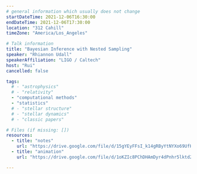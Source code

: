 ```yaml
---
# general information which usually does not change
startDateTime: 2021-12-06T16:30:00
endDateTime: 2021-12-06T17:30:00
location: "312 Cahill"
timeZone: "America/Los_Angeles"

# Talk information
title: "Bayesian Inference with Nested Sampling"
speaker: "Rhiannon Udall"
speakerAffiliation: "LIGO / Caltech"
host: "Rui"
cancelled: false

tags:
  # - "astrophysics"
  # - "relativity"
  - "computational methods"
  - "statistics"
  # - "stellar structure"
  # - "stellar dynamics"
  # - "classic papers"

# Files (if missing: [])
resources:
  - title: "notes"
    url: "https://drive.google.com/file/d/15gYEyFFsI_k14gRByYtNYXo69UfH9gLZ/view?usp=drive_link"
  - title: "animation"
    url: "https://drive.google.com/file/d/1oKZIc8PChDHAmDyr4dPnhr5lktd24ms3/view?usp=drive_link"

---
```



